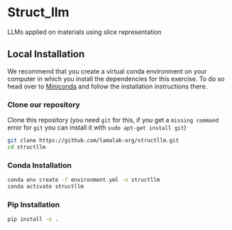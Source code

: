 Struct_llm
==============================


LLMs applied on materials using slice representation


## Local Installation

We recommend that you create a virtual conda environment on your computer in which you install the dependencies for this exercise. To do so head over to [Miniconda](https://docs.conda.io/en/latest/miniconda.html) and follow the installation instructions there.


### Clone our repository

Clone this repository (you need `git` for this, if you get a `missing command` error for `git` you can install it with `sudo apt-get install git`)

```bash
git clone https://github.com/lamalab-org/structllm.git
cd structllm
```

### Conda Installation

```bash
conda env create -f environment.yml -n structllm
conda activate structllm
```

### Pip Installation


```bash
pip install -e .
```
